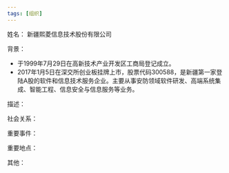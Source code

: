 ```yaml
---
tags: [组织]
---
```


姓名：
新疆熙菱信息技术股份有限公司

背景：
- 于1999年7月29日在高新技术产业开发区工商局登记成立。
- 2017年1月5日在深交所创业板挂牌上市，股票代码300588，是新疆第一家登陆A股的软件和信息技术服务企业。主要从事安防领域软件研发、高端系统集成、智能工程、信息安全与信息服务等业务。

描述：

社会关系：

重要事件：

重要地点：

其他：

